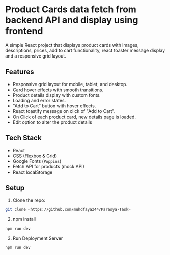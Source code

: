 # Product Cards data fetch from backend API and display using frontend 

A simple React project that displays product cards with images, descriptions, prices, add to cart functionality, react toaster message display and a responsive grid layout.

## Features

- Responsive grid layout for mobile, tablet, and desktop.
- Card hover effects with smooth transitions.
- Product details display with custom fonts.
- Loading and error states.
- "Add to Cart" button with hover effects.
- React toastify message on click of "Add to Cart".
- On Click of each product card, new details page is loaded.
- Edit option to alter the product details

## Tech Stack

- React
- CSS (Flexbox & Grid)
- Google Fonts (`Poppins`)
- Fetch API for products (mock API)
- React localStorage

## Setup

1. Clone the repo:

```bash
git clone <https://github.com/muhdfayaz44/Parasya-Task>

```
2. npm install

```bash
npm run dev

```

3. Run Deployment Server

```bash
npm run dev



